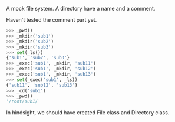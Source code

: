 A mock file system. A directory have a name and a comment.

Haven't tested the comment part yet.

```python
>>> _pwd()
>>> _mkdir('sub1')
>>> _mkdir('sub2')
>>> _mkdir('sub3')
>>> set(_ls())
{'sub1', 'sub2', 'sub3'}
>>> _exec('sub1', _mkdir, 'sub11')
>>> _exec('sub1', _mkdir, 'sub12')
>>> _exec('sub1', _mkdir, 'sub13')
>>> set(_exec('sub1', _ls))
{'sub11', 'sub12', 'sub13'}
>>> _cd('sub1')
>>> _pwd()
'/root/sub1/'

```

In hindsight, we should have created File class and Directory class.